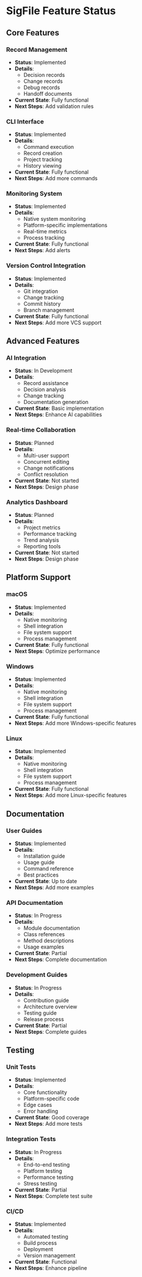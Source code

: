 # SigFile Feature Status

## Core Features

### Record Management
- **Status**: Implemented
- **Details**: 
  - Decision records
  - Change records
  - Debug records
  - Handoff documents
- **Current State**: Fully functional
- **Next Steps**: Add validation rules

### CLI Interface
- **Status**: Implemented
- **Details**:
  - Command execution
  - Record creation
  - Project tracking
  - History viewing
- **Current State**: Fully functional
- **Next Steps**: Add more commands

### Monitoring System
- **Status**: Implemented
- **Details**:
  - Native system monitoring
  - Platform-specific implementations
  - Real-time metrics
  - Process tracking
- **Current State**: Fully functional
- **Next Steps**: Add alerts

### Version Control Integration
- **Status**: Implemented
- **Details**:
  - Git integration
  - Change tracking
  - Commit history
  - Branch management
- **Current State**: Fully functional
- **Next Steps**: Add more VCS support

## Advanced Features

### AI Integration
- **Status**: In Development
- **Details**:
  - Record assistance
  - Decision analysis
  - Change tracking
  - Documentation generation
- **Current State**: Basic implementation
- **Next Steps**: Enhance AI capabilities

### Real-time Collaboration
- **Status**: Planned
- **Details**:
  - Multi-user support
  - Concurrent editing
  - Change notifications
  - Conflict resolution
- **Current State**: Not started
- **Next Steps**: Design phase

### Analytics Dashboard
- **Status**: Planned
- **Details**:
  - Project metrics
  - Performance tracking
  - Trend analysis
  - Reporting tools
- **Current State**: Not started
- **Next Steps**: Design phase

## Platform Support

### macOS
- **Status**: Implemented
- **Details**:
  - Native monitoring
  - Shell integration
  - File system support
  - Process management
- **Current State**: Fully functional
- **Next Steps**: Optimize performance

### Windows
- **Status**: Implemented
- **Details**:
  - Native monitoring
  - Shell integration
  - File system support
  - Process management
- **Current State**: Fully functional
- **Next Steps**: Add more Windows-specific features

### Linux
- **Status**: Implemented
- **Details**:
  - Native monitoring
  - Shell integration
  - File system support
  - Process management
- **Current State**: Fully functional
- **Next Steps**: Add more Linux-specific features

## Documentation

### User Guides
- **Status**: Implemented
- **Details**:
  - Installation guide
  - Usage guide
  - Command reference
  - Best practices
- **Current State**: Up to date
- **Next Steps**: Add more examples

### API Documentation
- **Status**: In Progress
- **Details**:
  - Module documentation
  - Class references
  - Method descriptions
  - Usage examples
- **Current State**: Partial
- **Next Steps**: Complete documentation

### Development Guides
- **Status**: In Progress
- **Details**:
  - Contribution guide
  - Architecture overview
  - Testing guide
  - Release process
- **Current State**: Partial
- **Next Steps**: Complete guides

## Testing

### Unit Tests
- **Status**: Implemented
- **Details**:
  - Core functionality
  - Platform-specific code
  - Edge cases
  - Error handling
- **Current State**: Good coverage
- **Next Steps**: Add more tests

### Integration Tests
- **Status**: In Progress
- **Details**:
  - End-to-end testing
  - Platform testing
  - Performance testing
  - Stress testing
- **Current State**: Partial
- **Next Steps**: Complete test suite

### CI/CD
- **Status**: Implemented
- **Details**:
  - Automated testing
  - Build process
  - Deployment
  - Version management
- **Current State**: Functional
- **Next Steps**: Enhance pipeline 